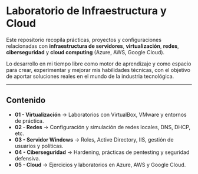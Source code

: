 # Laboratorio de Infraestructura y Cloud

Este repositorio recopila  prácticas, proyectos y configuraciones relacionadas con **infraestructura de servidores**, **virtualización**, **redes**, **ciberseguridad** y **cloud computing** (Azure, AWS, Google Cloud).

Lo desarrollo en mi tiempo libre como motor de aprendizaje y como espacio para crear, experimentar y mejorar mis habilidades técnicas, con el objetivo de aportar soluciones reales en el mundo de la industria tecnológica.

---
## Contenido

- **01 - Virtualización** → Laboratorios con VirtualBox, VMware y entornos de práctica.
- **02 - Redes** → Configuración y simulación de redes locales, DNS, DHCP, etc.
- **03 - Servidor Windows** → Roles, Active Directory, IIS, gestión de usuarios y políticas.
- **04 - Ciberseguridad** → Hardening, prácticas de pentesting y seguridad defensiva.
- **05 - Cloud** → Ejercicios y laboratorios en Azure, AWS y Google Cloud.
